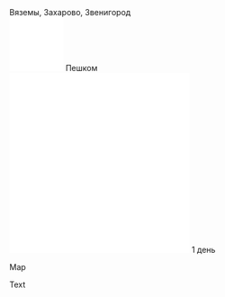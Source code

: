 
<link rel="stylesheet" href="../assets-custom/css/style-markdown.css">
<div class="cover-container" style="background-image: url('zaharovo-1600.jpg');">
	<div class="cover-text">
		<div class="cover-title">
            Вяземы, Захарово, Звенигород
        </div>
		<div class="cover-description">
			<div>
                <img class="cover-icon" src="../assets-custom/footsteps-96.png" loading="lazy" alt="" />
                <span>Пешком</span>
            </div>
            <div>
                <img class="cover-icon" loading="lazy" src="../assets-custom/icon_time.png" alt=""  />
                <span>1 день</span>
            </div>
		</div>
	</div>
</div>

Map

<div id="map"></div>

Text






<script src="https://api.mapbox.com/mapbox-gl-js/v2.14.1/mapbox-gl.js"></script>

<script src="../assets-custom/js/gpx2mapbox.js"></script>

<script>
	initializeGPXMap({
		gpxFilePath: 'tver-toporok.gpx',
		mapHeight: '300px',
		center: [37.6173, 55.7558],
		zoom: 6, 
		containerId: 'map'
	});
</script>